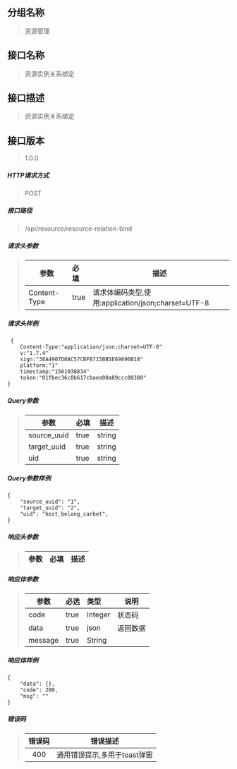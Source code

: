 ## 分组名称
> 资源管理

## 接口名称
> 资源实例关系绑定

## 接口描述
> 资源实例关系绑定

## 接口版本

> 1.0.0

##### HTTP请求方式

> POST

##### 接口路径
> /api/resource/resource-relation-bind

##### 请求头参数
> | 参数       | 必填 | 描述            |
> | ---------- | :--- |  --------------- |
> | Content-Type |true|请求体编码类型,使用:application/json;charset=UTF-8|

##### 请求头样例
```
 {
    Content-Type:"application/json;charset=UTF-8"
    v:"1.7.4"
    sign:"38A4907D0AC57CBFB715BB5E69896B18"
    platform:"1"
    timestamp:"1561030834"
    token:"01fbec36c0b617cbaea00a89ccc08380"
}
```

##### Query参数
> | 参数       | 必填 | 描述            |
> | ---------- | :--- |  --------------- |
> | source_uuid |true|string|源资源ID|
> | target_uuid |true|string|目标资源ID|
> | uid |true|string|模型关系唯一标识|


##### Query参数样例
```
{
    "source_uuid": "1",
    "target_uuid": "2",
    "uid": "host_belong_carbet",
}
```

##### 响应头参数
> | 参数       | 必填 | 描述            |
> | ---------- | :--- |  --------------- |

##### 响应体参数
> | 参数       | 必选 | 类型 | 说明            |
> | ---------- | :--- | :--- | --------------- |
> | code |true|Integer|状态码|
> | data |true|json|返回数据|
> | message |true|String| |


##### 响应体样例
```
{
    "data": {},
    "code": 200,
    "msg": ""
}
```
##### 错误码
> | 错误码      |错误描述|
> | :----------: | :---------------: |
> | 400 |通用错误提示,多用于toast弹窗|